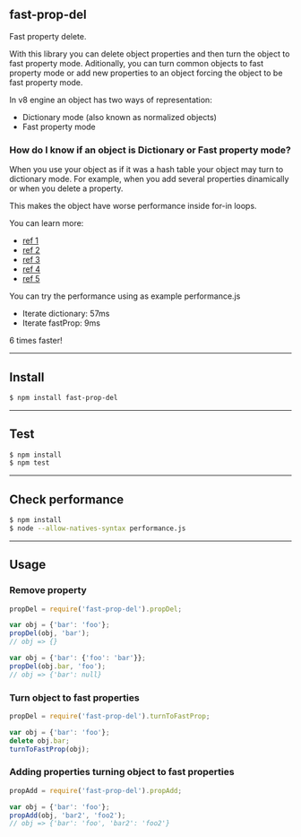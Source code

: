 ## fast-prop-del

Fast property delete.

With this library you can delete object properties and then turn the object to fast property mode. Aditionally, you can turn common objects to fast property mode or add new properties to an object forcing the object to be fast property mode.

In v8 engine an object has two ways of representation:
+ Dictionary mode (also known as normalized objects)
+ Fast property mode

### How do I know if an object is Dictionary or Fast property mode?

When you use your object as if it was a hash table your object may turn to dictionary mode. For example, when you add several properties dinamically or when you delete a property.

This makes the object have worse performance inside for-in loops.

You can learn more:
+ [ref 1](https://stackoverflow.com/questions/24987896/how-does-bluebirds-util-tofastproperties-function-make-an-objects-properties/24989927#24989927)
+ [ref 2](https://github.com/petkaantonov/bluebird/wiki/Optimization-killers#52-the-object-being-iterated-is-not-a-simple-enumerable)
+ [ref 3](http://stackoverflow.com/questions/23455678/pros-and-cons-of-dictionary-mode)
+ [ref 4](http://s3.mrale.ph/nodecamp.eu/#1)
+ [ref 5](http://s3.mrale.ph/jsconf2012.pdf)

You can try the performance using as example performance.js

+ Iterate dictionary: 57ms
+ Iterate fastProp: 9ms

6 times faster!

---

## Install

```bash
$ npm install fast-prop-del
```
---

## Test

```bash
$ npm install
$ npm test
```
---

## Check performance

```bash
$ npm install
$ node --allow-natives-syntax performance.js
```
---

## Usage

### Remove property

```js
propDel = require('fast-prop-del').propDel;

var obj = {'bar': 'foo'};
propDel(obj, 'bar');
// obj => {}

var obj = {'bar': {'foo': 'bar'}};
propDel(obj.bar, 'foo');
// obj => {'bar': null}
```

### Turn object to fast properties

```js
propDel = require('fast-prop-del').turnToFastProp;

var obj = {'bar': 'foo'};
delete obj.bar;
turnToFastProp(obj);
```
### Adding properties turning object to fast properties

```js
propAdd = require('fast-prop-del').propAdd;

var obj = {'bar': 'foo'};
propAdd(obj, 'bar2', 'foo2');
// obj => {'bar': 'foo', 'bar2': 'foo2'}
```
